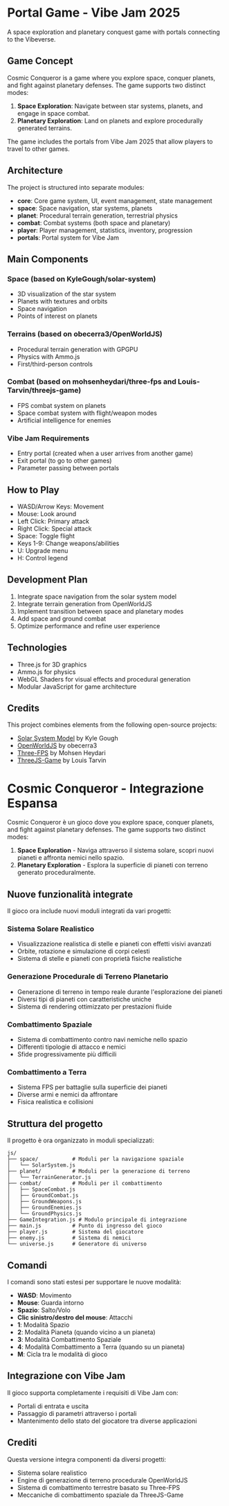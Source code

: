 # Portal Game - Vibe Jam 2025

A space exploration and planetary conquest game with portals connecting to the Vibeverse.

## Game Concept

Cosmic Conqueror is a game where you explore space, conquer planets, and fight against planetary defenses. The game supports two distinct modes:

1. **Space Exploration**: Navigate between star systems, planets, and engage in space combat.
2. **Planetary Exploration**: Land on planets and explore procedurally generated terrains.

The game includes the portals from Vibe Jam 2025 that allow players to travel to other games.

## Architecture

The project is structured into separate modules:

- **core**: Core game system, UI, event management, state management
- **space**: Space navigation, star systems, planets
- **planet**: Procedural terrain generation, terrestrial physics
- **combat**: Combat systems (both space and planetary)
- **player**: Player management, statistics, inventory, progression
- **portals**: Portal system for Vibe Jam

## Main Components

### Space (based on KyleGough/solar-system)
- 3D visualization of the star system
- Planets with textures and orbits
- Space navigation
- Points of interest on planets

### Terrains (based on obecerra3/OpenWorldJS)
- Procedural terrain generation with GPGPU
- Physics with Ammo.js
- First/third-person controls

### Combat (based on mohsenheydari/three-fps and Louis-Tarvin/threejs-game)
- FPS combat system on planets
- Space combat system with flight/weapon modes
- Artificial intelligence for enemies

### Vibe Jam Requirements
- Entry portal (created when a user arrives from another game)
- Exit portal (to go to other games)
- Parameter passing between portals

## How to Play

- WASD/Arrow Keys: Movement
- Mouse: Look around
- Left Click: Primary attack
- Right Click: Special attack
- Space: Toggle flight
- Keys 1-9: Change weapons/abilities
- U: Upgrade menu
- H: Control legend

## Development Plan

1. Integrate space navigation from the solar system model
2. Integrate terrain generation from OpenWorldJS
3. Implement transition between space and planetary modes
4. Add space and ground combat
5. Optimize performance and refine user experience

## Technologies

- Three.js for 3D graphics
- Ammo.js for physics
- WebGL Shaders for visual effects and procedural generation
- Modular JavaScript for game architecture

## Credits

This project combines elements from the following open-source projects:
- [Solar System Model](https://github.com/KyleGough/solar-system) by Kyle Gough
- [OpenWorldJS](https://github.com/obecerra3/OpenWorldJS) by obecerra3
- [Three-FPS](https://github.com/mohsenheydari/three-fps) by Mohsen Heydari
- [ThreeJS-Game](https://github.com/Louis-Tarvin/threejs-game) by Louis Tarvin

# Cosmic Conqueror - Integrazione Espansa

Cosmic Conqueror è un gioco dove you explore space, conquer planets, and fight against planetary defenses. The game supports two distinct modes:

1. **Space Exploration** - Naviga attraverso il sistema solare, scopri nuovi pianeti e affronta nemici nello spazio.
2. **Planetary Exploration** - Esplora la superficie di pianeti con terreno generato proceduralmente.

## Nuove funzionalità integrate

Il gioco ora include nuovi moduli integrati da vari progetti:

### Sistema Solare Realistico
- Visualizzazione realistica di stelle e pianeti con effetti visivi avanzati
- Orbite, rotazione e simulazione di corpi celesti
- Sistema di stelle e pianeti con proprietà fisiche realistiche

### Generazione Procedurale di Terreno Planetario
- Generazione di terreno in tempo reale durante l'esplorazione dei pianeti
- Diversi tipi di pianeti con caratteristiche uniche
- Sistema di rendering ottimizzato per prestazioni fluide

### Combattimento Spaziale
- Sistema di combattimento contro navi nemiche nello spazio
- Differenti tipologie di attacco e nemici
- Sfide progressivamente più difficili

### Combattimento a Terra
- Sistema FPS per battaglie sulla superficie dei pianeti
- Diverse armi e nemici da affrontare
- Fisica realistica e collisioni

## Struttura del progetto

Il progetto è ora organizzato in moduli specializzati:

```
js/
├── space/           # Moduli per la navigazione spaziale
│   └── SolarSystem.js
├── planet/          # Moduli per la generazione di terreno
│   └── TerrainGenerator.js
├── combat/          # Moduli per il combattimento
│   ├── SpaceCombat.js
│   ├── GroundCombat.js
│   ├── GroundWeapons.js
│   ├── GroundEnemies.js
│   └── GroundPhysics.js
├── GameIntegration.js # Modulo principale di integrazione
├── main.js          # Punto di ingresso del gioco
├── player.js        # Sistema del giocatore
├── enemy.js         # Sistema di nemici
└── universe.js      # Generatore di universo
```

## Comandi

I comandi sono stati estesi per supportare le nuove modalità:

- **WASD**: Movimento
- **Mouse**: Guarda intorno
- **Spazio**: Salto/Volo
- **Clic sinistro/destro del mouse**: Attacchi
- **1**: Modalità Spazio
- **2**: Modalità Pianeta (quando vicino a un pianeta)
- **3**: Modalità Combattimento Spaziale
- **4**: Modalità Combattimento a Terra (quando su un pianeta)
- **M**: Cicla tra le modalità di gioco

## Integrazione con Vibe Jam

Il gioco supporta completamente i requisiti di Vibe Jam con:
- Portali di entrata e uscita
- Passaggio di parametri attraverso i portali
- Mantenimento dello stato del giocatore tra diverse applicazioni

## Crediti

Questa versione integra componenti da diversi progetti:
- Sistema solare realistico
- Engine di generazione di terreno procedurale OpenWorldJS
- Sistema di combattimento terrestre basato su Three-FPS
- Meccaniche di combattimento spaziale da ThreeJS-Game 